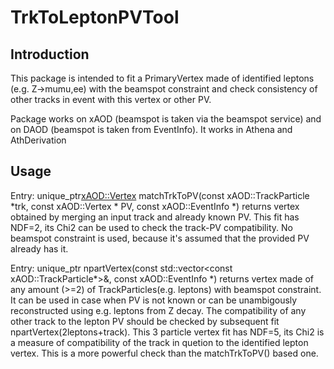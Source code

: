 # TrkToLeptonPVTool

## Introduction
This package is intended to fit a PrimaryVertex made of identified leptons (e.g. Z->mumu,ee) with the beamspot constraint and check consistency of other tracks in event with this vertex or other PV.

Package works on xAOD (beamspot is taken via the beamspot service) and on DAOD (beamspot is taken from EventInfo).
It works in Athena and AthDerivation

## Usage

Entry:
unique_ptr<xAOD::Vertex> matchTrkToPV(const xAOD::TrackParticle *trk, const xAOD::Vertex * PV, const xAOD::EventInfo *)
returns vertex obtained by merging an input track and already known PV. This fit has NDF=2, its Chi2 can be used to check the track-PV compatibility. No beamspot constraint is used, because it's assumed that the provided PV already has it.

Entry:
unique_ptr<const xAOD::Vertex> npartVertex(const std::vector<const xAOD::TrackParticle*>&, const xAOD::EventInfo *)
returns vertex made of any amount (>=2) of TrackParticles(e.g. leptons) with beamspot constraint. It can be used in case when PV is not known or can be unambigously reconstructed using e.g. leptons from Z decay. The compatibility of any other track to the lepton PV should be checked by subsequent fit npartVertex(2leptons+track).  This 3 particle vertex fit has NDF=5, its Chi2 is a measure of compatibility of the track in quetion to the identified lepton vertex. This is a more powerful check than the matchTrkToPV() based one.

